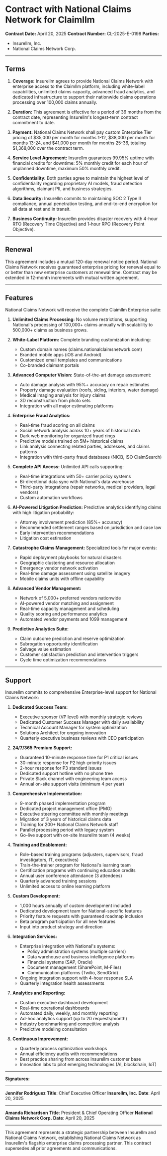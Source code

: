 # Contract with National Claims Network for Claimllm

**Contract Date:** April 20, 2025
**Contract Number:** CL-2025-E-0198
**Parties:**
- Insurellm, Inc.
- National Claims Network Corp.

---

## Terms

1. **Coverage:** Insurellm agrees to provide National Claims Network with enterprise access to the Claimllm platform, including white-label capabilities, unlimited claims capacity, advanced fraud analytics, and dedicated infrastructure to support their nationwide claims operations processing over 100,000 claims annually.

2. **Duration:** This agreement is effective for a period of 36 months from the contract date, representing Insurellm's longest-term contract commitment to date.

3. **Payment:** National Claims Network shall pay custom Enterprise Tier pricing of $35,000 per month for months 1-12, $38,000 per month for months 13-24, and $41,000 per month for months 25-36, totaling $1,368,000 over the contract term.

4. **Service Level Agreement:** Insurellm guarantees 99.95% uptime with financial credits for downtime: 5% monthly credit for each hour of unplanned downtime, maximum 50% monthly credit.

5. **Confidentiality:** Both parties agree to maintain the highest level of confidentiality regarding proprietary AI models, fraud detection algorithms, claimant PII, and business strategies.

6. **Data Security:** Insurellm commits to maintaining SOC 2 Type II compliance, annual penetration testing, and end-to-end encryption for all data at rest and in transit.

7. **Business Continuity:** Insurellm provides disaster recovery with 4-hour RTO (Recovery Time Objective) and 1-hour RPO (Recovery Point Objective).

---

## Renewal

This agreement includes a mutual 120-day renewal notice period. National Claims Network receives guaranteed enterprise pricing for renewal equal to or better than new enterprise customers at renewal time. Contract may be extended in 12-month increments with mutual written agreement.

---

## Features

National Claims Network will receive the complete Claimllm Enterprise suite:

1. **Unlimited Claims Processing:** No volume restrictions, supporting National's processing of 100,000+ claims annually with scalability to 500,000+ claims as business grows.

2. **White-Label Platform:** Complete branding customization including:
   - Custom domain names (claims.nationalclaimsnetwork.com)
   - Branded mobile apps (iOS and Android)
   - Customized email templates and communications
   - Co-branded claimant portals

3. **Advanced Computer Vision:** State-of-the-art damage assessment:
   - Auto damage analysis with 95%+ accuracy on repair estimates
   - Property damage evaluation (roofs, siding, interiors, water damage)
   - Medical imaging analysis for injury claims
   - 3D reconstruction from photo sets
   - Integration with all major estimating platforms

4. **Enterprise Fraud Analytics:**
   - Real-time fraud scoring on all claims
   - Social network analysis across 10+ years of historical data
   - Dark web monitoring for organized fraud rings
   - Predictive models trained on 5M+ historical claims
   - Link analysis connecting related parties, addresses, and claims patterns
   - Integration with third-party fraud databases (NICB, ISO ClaimSearch)

5. **Complete API Access:** Unlimited API calls supporting:
   - Real-time integrations with 50+ carrier policy systems
   - Bi-directional data sync with National's data warehouse
   - Third-party integrations (repair networks, medical providers, legal vendors)
   - Custom automation workflows

6. **AI-Powered Litigation Prediction:** Predictive analytics identifying claims with high litigation probability:
   - Attorney involvement prediction (85%+ accuracy)
   - Recommended settlement ranges based on jurisdiction and case law
   - Early intervention recommendations
   - Litigation cost estimation

7. **Catastrophe Claims Management:** Specialized tools for major events:
   - Rapid deployment playbooks for natural disasters
   - Geographic clustering and resource allocation
   - Emergency vendor network activation
   - Real-time damage assessment using satellite imagery
   - Mobile claims units with offline capability

8. **Advanced Vendor Management:**
   - Network of 5,000+ preferred vendors nationwide
   - AI-powered vendor matching and assignment
   - Real-time capacity management and scheduling
   - Quality scoring and performance analytics
   - Automated vendor payments and 1099 management

9. **Predictive Analytics Suite:**
   - Claim outcome prediction and reserve optimization
   - Subrogation opportunity identification
   - Salvage value estimation
   - Customer satisfaction prediction and intervention triggers
   - Cycle time optimization recommendations

---

## Support

Insurellm commits to comprehensive Enterprise-level support for National Claims Network:

1. **Dedicated Success Team:**
   - Executive sponsor (VP level) with monthly strategic reviews
   - Dedicated Customer Success Manager with daily availability
   - Technical Account Manager for system optimization
   - Solutions Architect for ongoing innovation
   - Quarterly executive business reviews with CEO participation

2. **24/7/365 Premium Support:**
   - Guaranteed 10-minute response time for P1 critical issues
   - 30-minute response for P2 high-priority issues
   - 2-hour response for P3 standard issues
   - Dedicated support hotline with no phone tree
   - Private Slack channel with engineering team access
   - Annual on-site support visits (minimum 4 per year)

3. **Comprehensive Implementation:**
   - 9-month phased implementation program
   - Dedicated project management office (PMO)
   - Executive steering committee with monthly meetings
   - Migration of 3 years of historical claims data
   - Training for 200+ National Claims Network staff
   - Parallel processing period with legacy system
   - Go-live support with on-site Insurellm team (4 weeks)

4. **Training and Enablement:**
   - Role-based training programs (adjusters, supervisors, fraud investigators, IT, executives)
   - Train-the-trainer program for National's learning team
   - Certification programs with continuing education credits
   - Annual user conference attendance (3 attendees)
   - Quarterly advanced training sessions
   - Unlimited access to online learning platform

5. **Custom Development:**
   - 1,000 hours annually of custom development included
   - Dedicated development team for National-specific features
   - Priority feature requests with guaranteed roadmap inclusion
   - Beta program participation for all new features
   - Input into product strategy and direction

6. **Integration Services:**
   - Enterprise integration with National's systems:
     - Policy administration systems (multiple carriers)
     - Data warehouse and business intelligence platforms
     - Financial systems (SAP, Oracle)
     - Document management (SharePoint, M-Files)
     - Communication platforms (Twilio, SendGrid)
   - Ongoing integration support with 4-hour response SLA
   - Quarterly integration health assessments

7. **Analytics and Reporting:**
   - Custom executive dashboard development
   - Real-time operational dashboards
   - Automated daily, weekly, and monthly reporting
   - Ad-hoc analytics support (up to 20 requests/month)
   - Industry benchmarking and competitive analysis
   - Predictive modeling consultation

8. **Continuous Improvement:**
   - Quarterly process optimization workshops
   - Annual efficiency audits with recommendations
   - Best practice sharing from across Insurellm customer base
   - Innovation labs to pilot emerging technologies (AI, blockchain, IoT)

---

**Signatures:**

_________________________________
**Jennifer Rodriguez**
**Title**: Chief Executive Officer
**Insurellm, Inc.**
**Date**: April 20, 2025

_________________________________
**Amanda Richardson**
**Title**: President & Chief Operating Officer
**National Claims Network Corp.**
**Date**: April 20, 2025

---

This agreement represents a strategic partnership between Insurellm and National Claims Network, establishing National Claims Network as Insurellm's flagship enterprise claims processing partner. This contract supersedes all prior agreements and communications.
